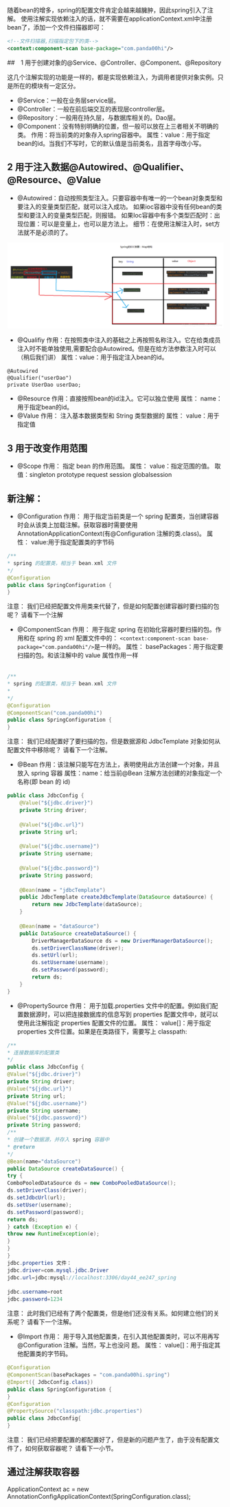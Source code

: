 随着bean的增多，spring的配置文件肯定会越来越臃肿，因此spring引入了注解。 使用注解实现依赖注入的话，就不需要在applicationContext.xml中注册bean了，添加一个文件扫描器即可：
```xml
<!--文件扫描器,扫描指定包下的类-->
<context:component-scan base-package="com.panda00hi"/>
```
##　1 用于创建对象的@Service、@Controller、@Component、@Repository

这几个注解实现的功能是一样的，都是实现依赖注入，为调用者提供对象实例。只是所在的模块有一定区分。

- @Service：一般在业务层service层。
- @Controller：一般在前后端交互的表现层controller层。
- @Repository：一般用在持久层，与数据库相关的。Dao层。
- @Component：没有特别明确的位置，但一般可以放在上三者相关不明确的类。
    作用：将当前类的对象存入spring容器中。
    属性：value：用于指定bean的id。当我们不写时，它的默认值是当前类名，且首字母改小写。

## 2 用于注入数据@Autowired、@Qualifier、@Resource、@Value
- @Autowired：自动按照类型注入。只要容器中有唯一的一个bean对象类型和要注入的变量类型匹配，就可以注入成功。
如果ioc容器中没有任何bean的类型和要注入的变量类型匹配，则报错。
如果Ioc容器中有多个类型匹配时：出现位置：可以是变量上，也可以是方法上。
细节：在使用注解注入时，set方法就不是必须的了。

![img](./images/springIOC容器map结构.png)

- @Qualifiy
作用：在按照类中注入的基础之上再按照名称注入。它在给类成员注入时不能单独使用,需要配合@Autowired。但是在给方法参数注入时可以（稍后我们讲）
属性：value：用于指定注入bean的id。

```
@Autowired
@Qualifier("userDao")
private UserDao userDao;
```
- @Resource
作用：直接按照bean的id注入。它可以独立使用
属性：
name：用于指定bean的id。
- @Value
作用：
注入基本数据类型和 String 类型数据的
属性：
value：用于指定值
## 3 用于改变作用范围
- @Scope
作用：
指定 bean 的作用范围。
属性：
value：指定范围的值。
取值：singleton prototype request session globalsession


## 新注解：

- @Configuration
作用：
用于指定当前类是一个 spring 配置类，当创建容器时会从该类上加载注解。获取容器时需要使用
AnnotationApplicationContext(有@Configuration 注解的类.class)。
属性：
value:用于指定配置类的字节码
``` JAVA
/**
* spring 的配置类，相当于 bean.xml 文件
*/
@Configuration
public class SpringConfiguration {
}

```
注意：
我们已经把配置文件用类来代替了，但是如何配置创建容器时要扫描的包呢？
请看下一个注解

- @ComponentScan
作用：
用于指定 spring 在初始化容器时要扫描的包。作用和在 spring 的 xml 配置文件中的：
`<context:component-scan base-package="com.panda00hi"/>`是一样的。
属性：
basePackages：用于指定要扫描的包。和该注解中的 value 属性作用一样
``` JAVA

/**
* spring 的配置类，相当于 bean.xml 文件
*
*/
@Configuration
@ComponentScan("com.panda00hi")
public class SpringConfiguration {
}
```
注意：
我们已经配置好了要扫描的包，但是数据源和 JdbcTemplate 对象如何从配置文件中移除呢？
请看下一个注解。

- @Bean
作用：该注解只能写在方法上，表明使用此方法创建一个对象，并且放入 spring 容器
属性：name：给当前@Bean 注解方法创建的对象指定一个名称(即 bean 的 id)
``` JAVA
public class JdbcConfig {
    @Value("${jdbc.driver}")
    private String driver;

    @Value("${jdbc.url}")
    private String url;

    @Value("${jdbc.username}")
    private String username;

    @Value("${jdbc.password}")
    private String password;

    @Bean(name = "jdbcTemplate")
    public JdbcTemplate createJdbcTemplate(DataSource dataSource) {
        return new JdbcTemplate(dataSource);
    }

    @Bean(name = "dataSource")
    public DataSource createDataSource() {
        DriverManagerDataSource ds = new DriverManagerDataSource();
        ds.setDriverClassName(driver);
        ds.setUrl(url);
        ds.setUsername(username);
        ds.setPassword(password);
        return ds;
    }
}

```
- @PropertySource
作用：
用于加载.properties 文件中的配置。例如我们配置数据源时，可以把连接数据库的信息写到
properties 配置文件中，就可以使用此注解指定 properties 配置文件的位置。
属性：
value[]：用于指定 properties 文件位置。如果是在类路径下，需要写上 classpath:

``` JAVA
/**
* 连接数据库的配置类
*/
public class JdbcConfig {
@Value("${jdbc.driver}")
private String driver;
@Value("${jdbc.url}")
private String url;
@Value("${jdbc.username}")
private String username;
@Value("${jdbc.password}")
private String password;
/**
* 创建一个数据源，并存入 spring 容器中
* @return
*/
@Bean(name="dataSource")
public DataSource createDataSource() {
try {
ComboPooledDataSource ds = new ComboPooledDataSource();
ds.setDriverClass(driver);
ds.setJdbcUrl(url);
ds.setUser(username);
ds.setPassword(password);
return ds;
} catch (Exception e) {
throw new RuntimeException(e);
}
}
}
jdbc.properties 文件：
jdbc.driver=com.mysql.jdbc.Driver
jdbc.url=jdbc:mysql://localhost:3306/day44_ee247_spring

jdbc.username=root
jdbc.password=1234
```
注意：
此时我们已经有了两个配置类，但是他们还没有关系。如何建立他们的关系呢？
请看下一个注解。 

- @Import
作用：
用于导入其他配置类，在引入其他配置类时，可以不用再写@Configuration 注解。当然，写上也没问
题。
属性：
value[]：用于指定其他配置类的字节码。

``` JAVA
@Configuration
@ComponentScan(basePackages = "com.panda00hi.spring")
@Import({ JdbcConfig.class})
public class SpringConfiguration {
}
@Configuration
@PropertySource("classpath:jdbc.properties")
public class JdbcConfig{
}
```
注意：
我们已经把要配置的都配置好了，但是新的问题产生了，由于没有配置文件了，如何获取容器呢？
请看下一小节。

## 通过注解获取容器
ApplicationContext ac = 
new AnnotationConfigApplicationContext(SpringConfiguration.class);